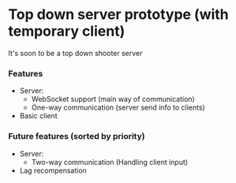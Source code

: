 # Top down server prototype (with temporary client)
It's soon to be a top down shooter server

### Features
- Server:
	- WebSocket support (main way of communication)
	- One-way communication (server send info to clients)
- Basic client

### Future features (sorted by priority)
- Server:
	- Two-way communication (Handling client input)
- Lag recompensation